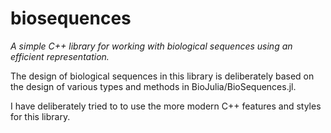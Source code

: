 # biosequences

*A simple C++ library for working with
biological sequences using an efficient representation.*

The design of biological sequences in this library
is deliberately based on the design of various types and methods
in BioJulia/BioSequences.jl.

I have deliberately tried to to use the more modern
C++ features and styles for this library.
